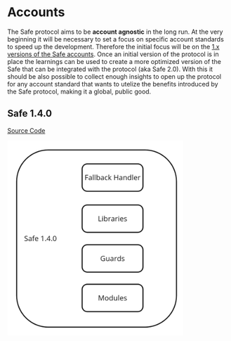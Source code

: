 # Accounts

The Safe protocol aims to be **account agnostic** in the long run. At the very beginning it will be necessary to set a focus on specific account standards to speed up the development. Therefore the initial focus will be on the [1.x versions of the Safe accounts](https://github.com/safe-global/safe-contracts). Once an initial version of the protocol is in place the learnings can be used to create a more optimized version of the Safe that can be integrated with the protocol (aka Safe 2.0). With this it should be also possible to collect enough insights to open up the protocol for any account standard that wants to utelize the benefits introduced by the Safe protocol, making it a global, public good.

## Safe 1.4.0

[Source Code](https://github.com/safe-global/safe-contracts/tree/v1.4.0)

<img src="../_assets/accounts_safe_140.png" width=400/>